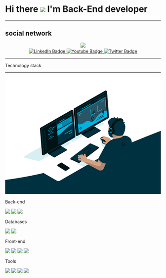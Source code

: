  <h1>
  Hi there <img src="https://media.giphy.com/media/hvRJCLFzcasrR4ia7z/giphy.gif" width="30px"/> I'm Back-End developer
</h1>
<hr>
<h2>
  social network
 </h2>
<a href="https://t.me/pythonpublics"><a/>
 
 <div id="header" align="center">
  <img src="https://media.giphy.com/media/M9gbBd9nbDrOTu1Mqx/giphy.gif" width="100"/>
  <div id="badges">
  <a href="your-linkedin-URL">
    <img src="https://img.shields.io/badge/LinkedIn-blue?style=for-the-badge&logo=linkedin&logoColor=white" alt="LinkedIn Badge"/>
  </a>
  <a href="your-youtube-URL">
    <img src="https://img.shields.io/badge/YouTube-red?style=for-the-badge&logo=youtube&logoColor=white" alt="Youtube Badge"/>
  </a>
  <a href="your-twitter-URL">
    <img src="https://img.shields.io/badge/Twitter-blue?style=for-the-badge&logo=twitter&logoColor=white" alt="Twitter Badge"/>
  </a>
</div>
</div>


 
<hr>
Technology stack
<hr>
<img src="https://raw.githubusercontent.com/DJWOMS/DJWOMS/main/code.gif">

Back-end

<img src="https://img.shields.io/badge/Python-black?style=for-the-badge&logo=Python&logoColor=blue"/>  <img src="https://img.shields.io/badge/Django-limegreen?style=for-the-badge&logo=Django&logoColor=white"/>
<img src="https://img.shields.io/badge/jinja-deepskyblue?style=for-the-badge&logo=jinja&logoColor=white"/>

Databases

<img src="https://img.shields.io/badge/MySql-blue?style=for-the-badge&logo=MySql&logoColor=white"/>  <img src="https://img.shields.io/badge/sqlite-deepskyblue?style=for-the-badge&logo=sqlite&logoColor=003B57"/>

Front-end

<img src="https://img.shields.io/badge/Html5-red?style=for-the-badge&logo=Html5&logoColor=white"/>  <img src="https://img.shields.io/badge/css3-blue?style=for-the-badge&logo=css3&logoColor=white"/>
<img src="https://img.shields.io/badge/javascript-gold?style=for-the-badge&logo=javascript&logoColor=black"/>
 <img src="https://img.shields.io/badge/figma-lightyellow?style=for-the-badge&logo=figma&logoColor=black"/>

Tools

<img src="https://img.shields.io/badge/git-black?style=for-the-badge&logo=git&logoColor=red"/>  <img src="https://img.shields.io/badge/github-black?style=for-the-badge&logo=github&logoColor=white"/>
<img src="https://img.shields.io/badge/postman-orange?style=for-the-badge&logo=postman&logoColor=white"/>
 <img src="https://img.shields.io/badge/pycharm-greenyellow?style=for-the-badge&logo=pycharm&logoColor=black"/>
 

